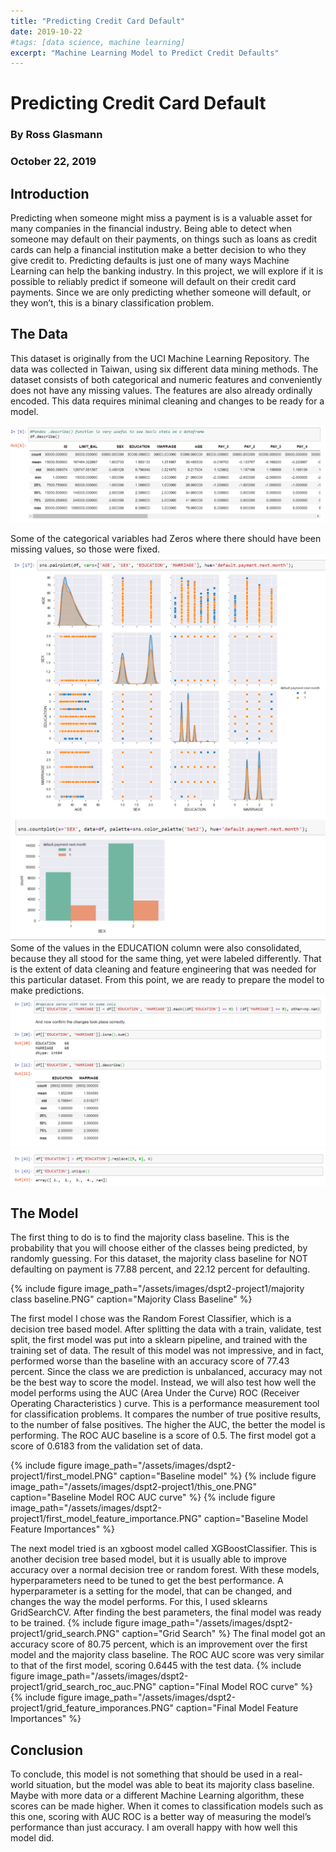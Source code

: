 ```yaml
---
title: "Predicting Credit Card Default"
date: 2019-10-22
#tags: [data science, machine learning]
excerpt: "Machine Learning Model to Predict Credit Defaults"
---
```


# Predicting Credit Card Default
### By Ross Glasmann
### October 22, 2019

## Introduction
Predicting when someone might miss a payment is is a valuable asset for many companies in the financial industry. Being able to detect when someone may default on their payments, on things such as loans as credit cards can help a financial institution make a better decision to who they give credit to. Predicting defaults is just one of many ways Machine Learning can help the banking industry. In this project, we will explore if it is possible to reliably predict if someone will default on their credit card payments. Since we are only predicting whether someone will default, or they won’t, this is a binary classification problem.  
## The Data

This dataset is originally from the UCI Machine Learning Repository. The data was collected in Taiwan, using six different data mining methods. The dataset consists of both categorical and numeric features and conveniently does not have any missing values.  The features are also already ordinally encoded. This data requires minimal cleaning and changes to be ready for a model. 

![Pandas describe funtion](/assets/images/dspt2-project1/df_describe.PNG)

Some of the categorical variables had Zeros where there should have been missing values, so those were fixed.
![Categorical Pair Plot](/assets/images/dspt2-project1/pair_plot.PNG)
![](/assets/images/dspt2-project1/plot_sex_hue_defaukt.PNG)
Some of the values in the EDUCATION column were also consolidated, because they all stood for the same thing, yet were labeled differently. That is the extent of data cleaning and feature engineering that was needed for this particular dataset. From this point, we are ready to prepare the model to make predictions.
![Fixing Zeros](/assets/images/dspt2-project1/data_cleaning_zeros.PNG)
![Fixing EDUCATION](/assets/images/dspt2-project1/data_cleaning_education_feat_engineering.PNG)
## The Model

The first thing to do is to find the majority class baseline. This is the probability that you will choose either of the classes being predicted, by randomly guessing. For this dataset, the majority class baseline for NOT defaulting on payment is 77.88 percent, and 22.12 percent for defaulting. 

{% include figure image_path="/assets/images/dspt2-project1/majority class baseline.PNG" caption="Majority Class Baseline" %}

The first model I chose was the Random Forest Classifier, which is a decision tree based model. After splitting the data with a train, validate, test split, the first model was put into a sklearn pipeline, and trained with the training set of data. The result of this model was not impressive, and in fact, performed worse than the baseline with an accuracy score of 77.43 percent. Since the class we are prediction is unbalanced, accuracy may not be the best way to score the model. Instead, we will also test how well the model performs using the AUC (Area Under the Curve) ROC (Receiver Operating Characteristics ) curve. This is a performance measurement tool for classification problems. It compares the number of true positive results, to the number of false positives. The higher the AUC, the better the model is performing. The ROC AUC baseline is a score of 0.5. The first model got a score of 0.6183 from the validation set of data. 

{% include figure image_path="/assets/images/dspt2-project1/first_model.PNG" caption="Baseline model" %}
{% include figure image_path="/assets/images/dspt2-project1/this_one.PNG" caption="Baseline Model ROC AUC curve" %}
{% include figure image_path="/assets/images/dspt2-project1/first_model_feature_importance.PNG" caption="Baseline Model Feature Importances" %}

The next model tried is an xgboost model called XGBoostClassifier. This is another decision tree based model, but it is usually able to improve accuracy over a normal decision tree or random forest. With these models, hyperparameters need to be tuned to get the best performance. A hyperparameter is a setting for the model, that can be changed, and changes the way the model performs. For this, I used sklearns GridSearchCV. After finding the best parameters, the final model was ready to be trained. 
{% include figure image_path="/assets/images/dspt2-project1/grid_search.PNG" caption="Grid Search" %} 
The final model got an accuracy score of 80.75 percent, which is an improvement over the first model and the majority class baseline. The ROC AUC score was very similar to that of the first model, scoring 0.6445 with the test data. 
{% include figure image_path="/assets/images/dspt2-project1/grid_search_roc_auc.PNG" caption="Final Model ROC curve" %} 
{% include figure image_path="/assets/images/dspt2-project1/grid_feature_imporances.PNG" caption="Final Model Feature Importances" %} 

## Conclusion

To conclude, this model is not something that should be used in a real-world situation, but the model was able to beat its majority class baseline. Maybe with more data or a different Machine Learning algorithm, these scores can be made higher. When it comes to classification models such as this one, scoring with AUC ROC is a better way of measuring the model’s performance than just accuracy. I am overall happy with how well this model did.
